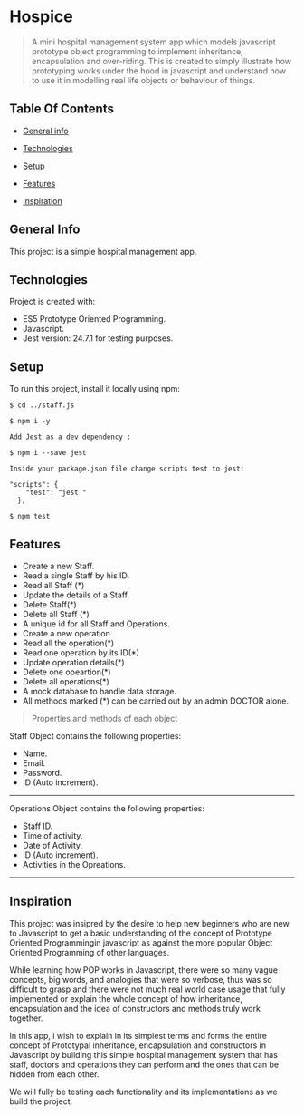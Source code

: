 # Hospice

> A mini hospital management system app which models javascript prototype object programming to implement inheritance, encapsulation and over-riding. This is created to simply illustrate how prototyping works under the hood in javascript and understand how to use it in modelling real life objects or behaviour of things.

## Table Of Contents

- [General info](#general-info)

- [Technologies](#technologies)

- [Setup](#setup)

- [Features](#features)

- [Inspiration](#inspiration)

## General Info

This project is a simple hospital management app.

## Technologies

Project is created with:

- ES5 Prototype Oriented Programming.
- Javascript.
- Jest version: 24.7.1 for testing purposes.

## Setup

To run this project, install it locally using npm:

```
$ cd ../staff.js

$ npm i -y

Add Jest as a dev dependency :

$ npm i --save jest

Inside your package.json file change scripts test to jest:

"scripts": {
    "test": "jest "
  },

$ npm test

```

## Features

- Create a new Staff.
- Read a single Staff by his ID.
- Read all Staff (\*)
- Update the details of a Staff.
- Delete Staff(\*)
- Delete all Staff (\*)
- A unique id for all Staff and Operations.
- Create a new operation
- Read all the operation(\*)
- Read one operation by its ID(\*)
- Update operation details(\*)
- Delete one opeartion(\*)
- Delete all operations(\*)
- A mock database to handle data storage.
- All methods marked (\*) can be carried out by an admin DOCTOR alone.

> Properties and methods of each object

Staff Object contains the following properties:

- Name.
- Email.
- Password.
- ID (Auto increment).

---

Operations Object contains the following properties:

- Staff ID.
- Time of activity.
- Date of Activity.
- ID (Auto increment).
- Activities in the Opreations.

---

## Inspiration

This project was insipred by the desire to help new beginners who are new to Javascript to get a basic understanding of the concept of Prototype Oriented Programmingin javascript as against the more popular Object Oriented Programming of other languages.

While learning how POP works in Javascript, there were so many vague concepts, big words, and analogies that were so verbose, thus was so difficult to grasp and there were not much real world case usage that fully implemented or explain the whole concept of how inheritance, encapsulation and the idea of constructors and methods truly work together.

In this app, i wish to explain in its simplest terms and forms the entire concept of Prototypal inheritance, encapsulation and constructors in Javascript by building this simple hospital management system that has staff, doctors and operations they can perform and the ones that can be hidden from each other.

We will fully be testing each functionality and its implementations as we build the project.
